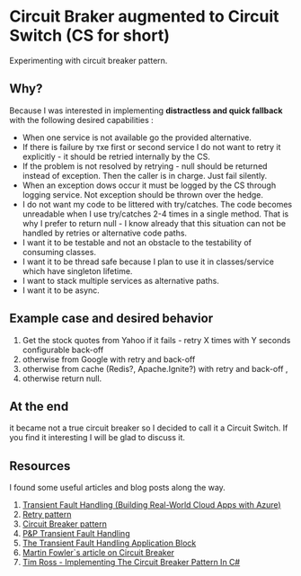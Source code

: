 # Circuit Braker augmented to Circuit Switch (CS for short)
Experimenting with circuit breaker pattern. 

## Why?
Because I was interested in implementing **distractless and quick fallback** with the following desired capabilities : 

* When one service is not available go the provided alternative. 
* If there is failure by тхе first or second service I do not want to retry it explicitly - it should be retried internally by the CS.
* If the problem is not resolved by retrying - null should be returned instead of exception. Then the caller is in charge. Just fail silently. 
* When an exception dows occur it must be logged by the CS through logging service. Not exception should be thrown over the hedge.
* I do not want my code to be littered with try/catches. The code becomes unreadable when I use try/catches 2-4 times in a single method. That is why I prefer to return null - I know already that this situation can not be handled by retries or alternative code paths.
* I want it to be testable and not an obstacle to the testability of consuming classes.
* I want it to be thread safe because I plan to use it in classes/service which have singleton lifetime.
* I want to stack multiple services as alternative paths. 
* I want it to be async.

## Example case and desired behavior
1. Get the stock quotes from Yahoo if it fails - retry X times with Y seconds configurable back-off
3. otherwise from Google with retry and back-off
4. otherwise from cache (Redis?, Apache.Ignite?) with retry and back-off , 
5. otherwise return null.

## At the end
it became not a true circuit breaker so I decided to call it a Circuit Switch. If you find it interesting I will be glad to discuss it.

## Resources
I found some useful articles and blog posts along the way.

1. [Transient Fault Handling (Building Real-World Cloud Apps with Azure)](https://www.asp.net/aspnet/overview/developing-apps-with-windows-azure/building-real-world-cloud-apps-with-windows-azure/transient-fault-handling)
2. [Retry pattern](https://msdn.microsoft.com/en-us/library/dn589788.aspx)
3. [Circuit Breaker pattern](https://msdn.microsoft.com/en-us/library/dn589784.aspx)
4. [P&P Transient Fault Handling](https://www.asp.net/aspnet/overview/developing-apps-with-windows-azure/building-real-world-cloud-apps-with-windows-azure/transient-fault-handling)
5. [The Transient Fault Handling Application Block](https://msdn.microsoft.com/library/hh680934(v=pandp.50).aspx)
6. [Martin Fowler`s article on Circuit Breaker](https://martinfowler.com/bliki/CircuitBreaker.html)
7. [Tim Ross - Implementing The Circuit Breaker Pattern In C#](https://timross.wordpress.com/2008/02/10/implementing-the-circuit-breaker-pattern-in-c/)


